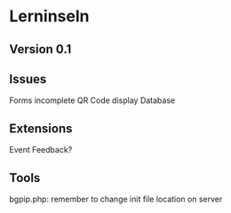 # Lerninseln
## Version 0.1

## Issues
Forms incomplete
QR Code display
Database

## Extensions
Event Feedback? 

## Tools
bgpip.php: remember to change init file location on server
